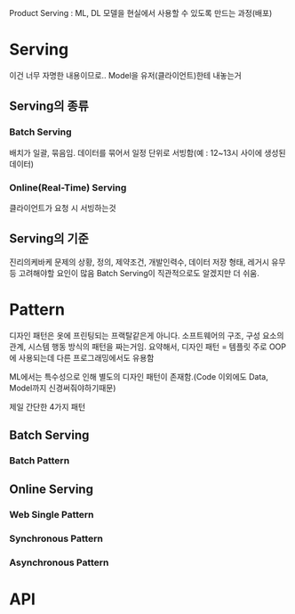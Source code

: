 Product Serving : ML, DL 모델을 현실에서 사용할 수 있도록 만드는 과정(배포)

# Serving
 이건 너무 자명한 내용이므로..
 Model을 유저(클라이언트)한테 내놓는거
 ## Serving의 종류
 ### Batch Serving
 배치가 일괄, 묶음임. 데이터를 묶어서 일정 단위로 서빙함(예 : 12~13시 사이에 생성된 데이터)
 ### Online(Real-Time) Serving
 클라이언트가 요청 시 서빙하는것
 ## Serving의 기준
 진리의케바케
 문제의 상황, 정의, 제약조건, 개발인력수, 데이터 저장 형태, 레거시 유무 등 고려해야할 요인이 많음
 Batch Serving이 직관적으로도 알겠지만 더 쉬움.
 
# Pattern
 디자인 패턴은 옷에 프린팅되는 프랙탈같은게 아니다. 소프트웨어의 구조, 구성 요소의 관계, 시스템 행동 방식의 패턴을 짜는거임.
 요약해서, 디자인 패턴 = 템플릿
 주로 OOP에 사용되는데 다른 프로그래밍에서도 유용함
 
 ML에서는 특수성으로 인해 별도의 디자인 패턴이 존재함.(Code 이외에도 Data, Model까지 신경써줘야하기때문)
 
 제일 간단한 4가지 패턴
 ## Batch Serving
 ### Batch Pattern
 
 ## Online Serving
 ### Web Single Pattern
 ### Synchronous Pattern
 ### Asynchronous Pattern

# API